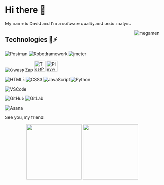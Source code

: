 <h1> Hi there 👋 </h1>
<div>
  <p>My name is David and I'm a software quality and tests analyst.</p>
  <img align="right" alt="megamen" src="https://thumbs.gfycat.com/DirtyBonyLeafbird-max-1mb.gif" title="Oi, eu sou o David. Segue meu perfil.">
</div>
<h2> Technologies 🤖⚡ </h2>

![Postman](https://img.shields.io/badge/-Postman-white?style=flat-square&logo=postman&logoColor=orange) 
![Robotframework](https://img.shields.io/badge/-Robotframework-00bab0?style=flat-square&logo=robotframework&logoColor=white) 
![jmeter](https://img.shields.io/badge/-Jmeter-black?style=flat-square&logo=apache&logoColor=cb2027) 

<img src="https://raw.githubusercontent.com/wiki/zaproxy/zaproxy/images/zap32x32.png" title="Owasp Zap"> <img src="https://s3.us-east-1.amazonaws.com/accredible_temp_credential_images/15776399697234698284732383226181.png" width="36px" title="TestProject">
<img src="https://playwright.dev/img/playwright-logo.svg" width="36px" title="Playwright">

![HTML5](https://img.shields.io/badge/-HTML5-E34F26?style=flat-square&logo=html5&logoColor=white) ![CSS3](https://img.shields.io/badge/-CSS3-1572B6?style=flat-square&logo=css3) ![JavaScript](https://img.shields.io/badge/-JavaScript-black?style=flat-square&logo=javascript) ![Python](https://img.shields.io/badge/-Python-blue?style=flat-square&logo=python&logoColor=yellow)  

![VSCode](https://img.shields.io/badge/-VSCode-007ACC?style=flat-square&logo=visual-studio-code&logoColor=white)

![GitHub](https://img.shields.io/badge/-GitHub-181717?style=flat-square&logo=github) ![GitLab](https://img.shields.io/badge/GitLab-330F63?style=flat-square&logo=gitlab)

![Asana](https://img.shields.io/badge/-Asana-red?style=flat-square&logo=asana)

See you, my friend! 

<div align="center">
  <a href="https://github.com/davidtmasin" target="_blank">

  <img height="180em" src="https://github-readme-stats.vercel.app/api?username=canaldotiodavid&show_icons=true&theme=dracula&include_all_commits=true&count_private=true"/>
  <img height="180em" src="https://github-readme-stats.vercel.app/api/top-langs/?username=canaldotiodavid&layout=compact&langs_count=7&theme=dracula"/>

  </a>
</div>
